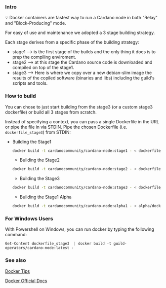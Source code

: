 ### Intro

💡 Docker containers are fastest way to run a Cardano node in both "Relay" and "Block-Producing" mode.

For easy of use and maintenance we adopted a 3 stage building strategy.

Each stage derives from a specific phase of the building strategy:

* stage1 --> is the first stage of the builds and the only thing it does is to prep the compiling enviroment.
* stage2 --> at this stage the Cardano source code is downloaded and compiled on top of the stage1.
* stage3 --> Here is where we copy over a new debian-slim image the results of the copiled software (binaries and libs) including the guild's scripts and tools.

### How to build 

You can chose to just start building from the stage3 (or a custom stage3 dockerfile) or build all 3 stages from scratch.

Instead of specifying a context, you can pass a single Dockerfile in the URL or pipe the file in via STDIN.
Pipe the chosen Dockerfile (i.e. `dockerfile_stage3`) from STDIN:

* Building the Stage1
  
  ```bash
  docker build -t cardanocommunity/cardano-node:stage1 - < dockerfile_stage1
  ```
  
  * Building the Stage2
  
  ```bash
  docker build -t cardanocommunity/cardano-node:stage2 - < dockerfile_stage2    
  ```
  
  * Building the Stage3
  
  ```bash
  docker build -t cardanocommunity/cardano-node:stage3 - < dockerfile_stage3 
  ```

  * Building the Stage1 Alpha

  ```bash
  docker build -t cardanocommunity/cardano-node:alpha1 - < alpha/dockerfile_stage1alpha 
  ```

### For Windows Users

With Powershell on Windows, you can run docker by typing the following command:

```
Get-Content dockerfile_stage3  | docker build -t guild-operators/cardano-node:latest -
```

### See also

[Docker Tips](docker/tips.md)

[Docker Official Docs](https://docs.docker.com/)
